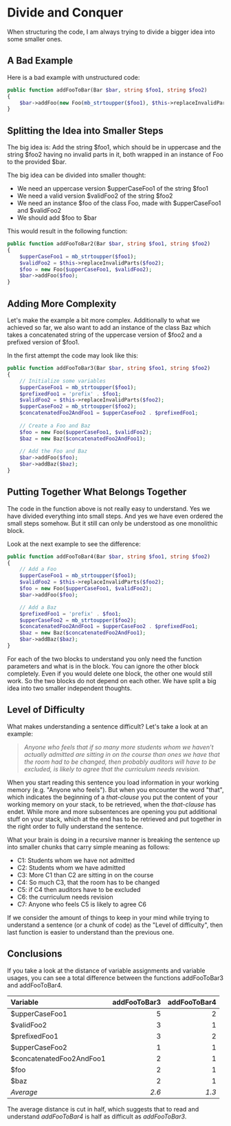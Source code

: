 # Divide and Conquer
When structuring the code, I am always trying to divide a bigger idea into some smaller ones. 

## A Bad Example
Here is a bad example with unstructured code:

```PHP
public function addFooToBar(Bar $bar, string $foo1, string $foo2)
{
    $bar->addFoo(new Foo(mb_strtoupper($foo1), $this->replaceInvalidParts($foo2)));
}
```
## Splitting the Idea into Smaller Steps
The big idea is: Add the string $foo1, which should be in uppercase and the string $foo2 having no invalid parts in it, 
both wrapped in an instance of Foo to the provided $bar.

The big idea can be divided into smaller thought:
- We need an uppercase version $upperCaseFoo1 of the string $foo1
- We need a valid version $validFoo2 of the string $foo2
- We need an instance $foo of the class Foo, made with $upperCaseFoo1 and $validFoo2
- We should add $foo to $bar

This would result in the following function:

```PHP
public function addFooToBar2(Bar $bar, string $foo1, string $foo2)
{
    $upperCaseFoo1 = mb_strtoupper($foo1);
    $validFoo2 = $this->replaceInvalidParts($foo2);
    $foo = new Foo($upperCaseFoo1, $validFoo2);
    $bar->addFoo($foo);
}
```

## Adding More Complexity
Let's make the example a bit more complex. Additionally to what we achieved so far, we also want to add an instance of the class
Baz which takes a concatenated string of the uppercase version of $foo2 and a prefixed version of $foo1.

In the first attempt the code may look like this:

```PHP
public function addFooToBar3(Bar $bar, string $foo1, string $foo2)
{
    // Initialize some variables
    $upperCaseFoo1 = mb_strtoupper($foo1);
    $prefixedFoo1 = 'prefix' . $foo1;
    $validFoo2 = $this->replaceInvalidParts($foo2);
    $upperCaseFoo2 = mb_strtoupper($foo2);
    $concatenatedFoo2AndFoo1 = $upperCaseFoo2 . $prefixedFoo1;
    
    // Create a Foo and Baz
    $foo = new Foo($upperCaseFoo1, $validFoo2);
    $baz = new Baz($concatenatedFoo2AndFoo1);
    
    // Add the Foo and Baz
    $bar->addFoo($foo);
    $bar->addBaz($baz);
}
```

## Putting Together What Belongs Together
The code in the function above is not really easy to understand. Yes we have divided everything into small steps. And yes we 
have even ordered the small steps somehow. But it still can only be understood as one monolithic block.

Look at the next example to see the difference:

```PHP
public function addFooToBar4(Bar $bar, string $foo1, string $foo2)
{
    // Add a Foo
    $upperCaseFoo1 = mb_strtoupper($foo1);
    $validFoo2 = $this->replaceInvalidParts($foo2);
    $foo = new Foo($upperCaseFoo1, $validFoo2);
    $bar->addFoo($foo);

    // Add a Baz
    $prefixedFoo1 = 'prefix' . $foo1;
    $upperCaseFoo2 = mb_strtoupper($foo2);
    $concatenatedFoo2AndFoo1 = $upperCaseFoo2 . $prefixedFoo1;
    $baz = new Baz($concatenatedFoo2AndFoo1);
    $bar->addBaz($baz);
}
```

For each of the two blocks to understand you only need the function parameters and what is in the block. You can ignore the 
other block completely. Even if you would delete one block, the other one would still work. So the two blocks do not depend on 
each other. We have split a big idea into two smaller independent thoughts.

## Level of Difficulty

What makes understanding a sentence difficult? Let's take a look at an example:

> *Anyone who feels that if so many more students whom we haven’t actually admitted are sitting in on the course than ones we have that the room had to be changed, then probably auditors will have to be excluded, is likely to agree that the curriculum needs revision.*

When you start reading this sentence you load information in your working memory (e.g. "Anyone who feels"). But when you encounter the word "that", which indicates the beginning of a *that-clause* you put the content of your working memory on your stack, to be retrieved, when the *that-clause* has endet. While more and more subsentences are opening you put additional stuff on your stack, which at the end has to be retrieved and put together in the right order to fully understand the sentence.

What your brain is doing in a recursive manner is breaking the sentence up into smaller chunks that carry simple meaning as follows:
  - C1: Students whom we have not admitted
  - C2: Students whom we have admitted
  - C3: More C1 than C2 are sitting in on the course
  - C4: So much C3, that the room has to be changed
  - C5: if C4 then auditors have to be excluded
  - C6: the curriculum needs revision
  - C7: Anyone who feels C5 is likely to agree C6

If we consider the amount of things to keep in your mind while trying to understand a sentence (or a chunk of code) as the "Level of difficulty", then last function is easier to understand than the previous one.

## Conclusions
If you take a look at the distance of variable assignments and variable usages, you can see a total difference between the 
functions addFooToBar3 and addFooToBar4.

| Variable                 | addFooToBar3 | addFooToBar4 |
|:-------------------------|-------------:|-------------:|
| $upperCaseFoo1           | 5 | 2 |
| $validFoo2               | 3 | 1 |
| $prefixedFoo1            | 3 | 2 |
| $upperCaseFoo2           | 1 | 1 |
| $concatenatedFoo2AndFoo1 | 2 | 1 |
| $foo                     | 2 | 1 |
| $baz                     | 2 | 1 |
| *Average*                | *2.6* | *1.3* |

The average distance is cut in half, which suggests that to read and understand *addFooToBar4* is half as difficult as *addFooToBar3*.
